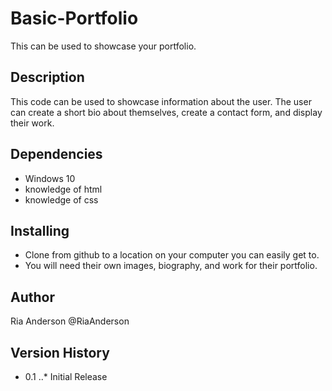 # Basic-Portfolio
This can be used to showcase your portfolio.
 
## Description
This code can be used to showcase information about the user. The user can create a short bio about themselves, create a contact form, and display their work.
 
## Dependencies
* Windows 10
* knowledge of html
* knowledge of css
 
## Installing
* Clone from github to a location on your computer you can easily get to.
* You will need their own images, biography, and work for their portfolio.
 
## Author
Ria Anderson
@RiaAnderson
 
## Version History
* 0.1
..* Initial Release

